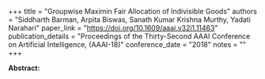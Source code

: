 +++
title = "Groupwise Maximin Fair Allocation of Indivisible Goods"
authors = "Siddharth Barman, Arpita Biswas, Sanath Kumar Krishna Murthy, Yadati Narahari"
paper_link = "https://doi.org/10.1609/aaai.v32i1.11463"
publication_details = "Proceedings of the Thirty-Second AAAI Conference on Artificial Intelligence,  (AAAI-18)"
conference_date = "2018"
notes = ""
+++

<b>Abstract:</b>
